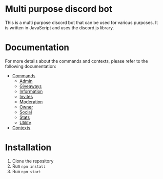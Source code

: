 # Multi purpose discord bot
This is a multi purpose discord bot that can be used for various purposes. It is written in JavaScript and uses the discord.js library.

# Documentation
For more details about the commands and contexts, please refer to the following documentation:

- [Commands](./docss/docs/SUMMARY.md)
    - [Admin](./docss/docs/commands/admin.md)
    - [Giveaways](./docss/docs/commands/giveaways.md)
    - [Information](./docss/docs/commands/information.md)
    - [Invites](./docss/docs/commands/invites.md)
    - [Moderation](./docss/docs/commands/moderation.md)
    - [Owner](./docss/docs/commands/owner.md)
    - [Social](./docss/docs/commands/social.md)
    - [Stats](./docss/docs/commands/stats.md)
    - [Utility](./docss/docs/commands/utility.md)
- [Contexts](./docss/docs/contexts.md)

# Installation
1. Clone the repository
2. Run `npm install`
3. Run `npm start`